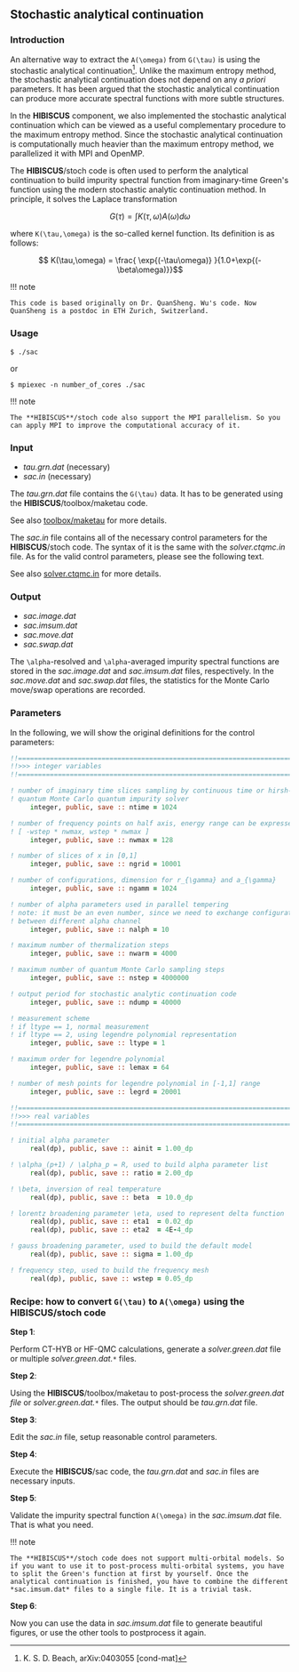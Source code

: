 ## Stochastic analytical continuation

### Introduction

An alternative way to extract the ``A(\omega)`` from ``G(\tau)`` is using the stochastic analytical continuation[^1]. Unlike the maximum entropy method, the stochastic analytical continuation does not depend on any *a priori* parameters. It has been argued that the stochastic analytical continuation can produce more accurate spectral functions with more subtle structures. 

In the **HIBISCUS** component, we also implemented the stochastic analytical continuation which can be viewed as a useful complementary procedure to the maximum entropy method. Since the stochastic analytical continuation is computationally much heavier than the maximum entropy method, we parallelized it with MPI and OpenMP.

The **HIBISCUS**/stoch code is often used to perform the analytical continuation to build impurity spectral function from imaginary-time Green's function using the modern stochastic analytic continuation method. In principle, it solves the Laplace transformation

```math
    G(\tau) = \int K(\tau,\omega) A(\omega) d\omega
```

where ``K(\tau,\omega)`` is the so-called kernel function. Its definition is as follows:

```math
    K(\tau,\omega) = \frac{ \exp{(-\tau\omega)} }{1.0+\exp{(-\beta\omega)}}
```

[^1]: K. S. D. Beach, arXiv:0403055 [cond-mat]

!!! note

    This code is based originally on Dr. QuanSheng. Wu's code. Now QuanSheng is a postdoc in ETH Zurich, Switzerland. 

### Usage

```
$ ./sac
```

or

```
$ mpiexec -n number_of_cores ./sac
```

!!! note

    The **HIBISCUS**/stoch code also support the MPI parallelism. So you can apply MPI to improve the computational accuracy of it.

### Input

* *tau.grn.dat* (necessary)
* *sac.in* (necessary)

The *tau.grn.dat* file contains the ``G(\tau)`` data. It has to be generated using the **HIBISCUS**/toolbox/maketau code. 

See also [toolbox/maketau](tau.md) for more details.

The *sac.in* file contains all of the necessary control parameters for the **HIBISCUS**/stoch code. The syntax of it is the same with the *solver.ctqmc.in* file. As for the valid control parameters, please see the following text.

See also [solver.ctqmc.in](../ch04/in_ctqmc.md) for more details.

### Output

* *sac.image.dat*
* *sac.imsum.dat*
* *sac.move.dat*
* *sac.swap.dat*

The ``\alpha``-resolved and ``\alpha``-averaged impurity spectral functions are stored in the *sac.image.dat* and *sac.imsum.dat* files, respectively. In the *sac.move.dat* and *sac.swap.dat* files, the statistics for the Monte Carlo move/swap operations are recorded.

### Parameters

In the following, we will show the original definitions for the control parameters:

```fortran
!!========================================================================
!!>>> integer variables                                                <<<
!!========================================================================

! number of imaginary time slices sampling by continuous time or hirsh-fye
! quantum Monte Carlo quantum impurity solver
     integer, public, save :: ntime = 1024

! number of frequency points on half axis, energy range can be expressed by
! [ -wstep * nwmax, wstep * nwmax ]
     integer, public, save :: nwmax = 128

! number of slices of x in [0,1]
     integer, public, save :: ngrid = 10001

! number of configurations, dimension for r_{\gamma} and a_{\gamma}
     integer, public, save :: ngamm = 1024

! number of alpha parameters used in parallel tempering
! note: it must be an even number, since we need to exchange configurations
! between different alpha channel
     integer, public, save :: nalph = 10

! maximum number of thermalization steps
     integer, public, save :: nwarm = 4000

! maximum number of quantum Monte Carlo sampling steps
     integer, public, save :: nstep = 4000000

! output period for stochastic analytic continuation code
     integer, public, save :: ndump = 40000

! measurement scheme
! if ltype == 1, normal measurement
! if ltype == 2, using legendre polynomial representation
     integer, public, save :: ltype = 1

! maximum order for legendre polynomial
     integer, public, save :: lemax = 64

! number of mesh points for legendre polynomial in [-1,1] range
     integer, public, save :: legrd = 20001

!!========================================================================
!!>>> real variables                                                   <<<
!!========================================================================

! initial alpha parameter
     real(dp), public, save :: ainit = 1.00_dp

! \alpha_(p+1) / \alpha_p = R, used to build alpha parameter list
     real(dp), public, save :: ratio = 2.00_dp

! \beta, inversion of real temperature
     real(dp), public, save :: beta  = 10.0_dp

! lorentz broadening parameter \eta, used to represent delta function
     real(dp), public, save :: eta1  = 0.02_dp
     real(dp), public, save :: eta2  = 4E-4_dp

! gauss broadening parameter, used to build the default model
     real(dp), public, save :: sigma = 1.00_dp

! frequency step, used to build the frequency mesh
     real(dp), public, save :: wstep = 0.05_dp
```

### Recipe: how to convert ``G(\tau)`` to ``A(\omega)`` using the **HIBISCUS**/stoch code

**Step 1**: 

Perform CT-HYB or HF-QMC calculations, generate a *solver.green.dat* file or multiple *solver.green.dat.``*``* files.

**Step 2**:

Using the **HIBISCUS**/toolbox/maketau to post-process the *solver.green.dat file* or *solver.green.dat.``*``* files. The output should be *tau.grn.dat* file.

**Step 3**:

Edit the *sac.in* file, setup reasonable control parameters.

**Step 4**:

Execute the **HIBISCUS**/sac code, the *tau.grn.dat* and *sac.in* files are necessary inputs.

**Step 5**:

Validate the impurity spectral function ``A(\omega)`` in the *sac.imsum.dat* file. That is what you need.

!!! note

    The **HIBISCUS**/stoch code does not support multi-orbital models. So if you want to use it to post-process multi-orbital systems, you have to split the Green's function at first by yourself. Once the analytical continuation is finished, you have to combine the different *sac.imsum.dat* files to a single file. It is a trivial task. 

**Step 6**:

Now you can use the data in *sac.imsum.dat* file to generate beautiful figures, or use the other tools to postprocess it again.